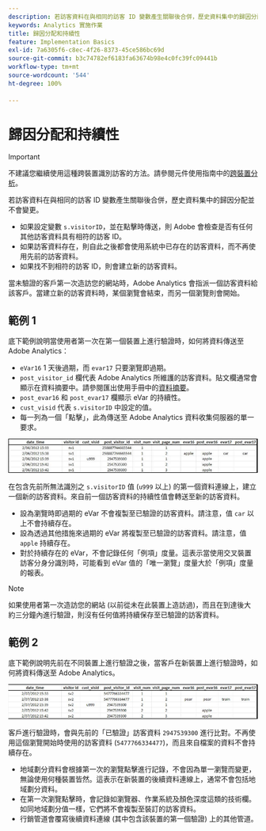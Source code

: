 ```yaml
---
description: 若訪客資料在與相同的訪客 ID 變數產生關聯後合併，歷史資料集中的歸因分配並不會變更。
keywords: Analytics 實施作業
title: 歸因分配和持續性
feature: Implementation Basics
exl-id: 7a6305f6-c8ec-4f26-8373-45ce586bc69d
source-git-commit: b3c74782ef6183fa63674b98e4c0fc39fc09441b
workflow-type: tm+mt
source-wordcount: '544'
ht-degree: 100%

---
```


# 歸因分配和持續性

>[!IMPORTANT]
>
>不建議您繼續使用這種跨裝置識別訪客的方法。請參閱元件使用指南中的[跨裝置分析](/help/components/cda/overview.md)。

若訪客資料在與相同的訪客 ID 變數產生關聯後合併，歷史資料集中的歸因分配並不會變更。

* 如果設定變數 `s.visitorID`，並在點擊時傳送，則 Adobe 會檢查是否有任何其他訪客資料具有相符的訪客 ID。
* 如果訪客資料存在，則自此之後都會使用系統中已存在的訪客資料，而不再使用先前的訪客資料。
* 如果找不到相符的訪客 ID，則會建立新的訪客資料。

當未驗證的客戶第一次造訪您的網站時，Adobe Analytics 會指派一個訪客資料給該客戶。當建立新的訪客資料時，某個瀏覽會結束，而另一個瀏覽則會開始。

## 範例 1

底下範例說明當使用者第一次在第一個裝置上進行驗證時，如何將資料傳送至 Adobe Analytics：

* `eVar16` 1 天後過期，而 `evar17` 只要瀏覽即過期。
* `post_visitor_id` 欄代表 Adobe Analytics 所維護的訪客資料。貼文欄通常會顯示在資料摘要中。請參閱匯出使用手冊中的[資料摘要](/help/export/analytics-data-feed/data-feed-overview.md)。
* `post_evar16` 和 `post_evar17` 欄顯示 eVar 的持續性。
* `cust_visid` 代表 `s.visitorID` 中設定的值。
* 每一列為一個「點擊」，此為傳送至 Adobe Analytics 資料收集伺服器的單一要求。

![跨裝置範例 1](assets/xdevice_first.jpg)

在包含先前所無法識別之 `s.visitorID` 值 (`u999` 以上) 的第一個資料連線上，建立一個新的訪客資料。來自前一個訪客資料的持續性值會轉送至新的訪客資料。

* 設為瀏覽時即過期的 eVar 不會複製至已驗證的訪客資料。請注意，值 `car` 以上不會持續存在。
* 設為透過其他措施來過期的 eVar 將複製至已驗證的訪客資料。請注意，值 `apple` 持續存在。
* 對於持續存在的 eVar，不會記錄任何「例項」度量。這表示當使用交叉裝置訪客分身分識別時，可能看到 eVar 值的「唯一瀏覽」度量大於「例項」度量的報表。

>[!NOTE]
>
>如果使用者第一次造訪您的網站 (以前從未在此裝置上造訪過)，而且在到達後大約三分鐘內進行驗證，則沒有任何值將持續保存至已驗證的訪客資料。

## 範例 2

底下範例說明先前在不同裝置上進行驗證之後，當客戶在新裝置上進行驗證時，如何將資料傳送至 Adobe Analytics。

![跨裝置範例 2](assets/xdevice-subsequent.jpg)

客戶進行驗證時，會與先前的「已驗證」訪客資料 `2947539300` 進行比對。不再使用這個瀏覽開始時使用的訪客資料 (`5477766334477`)，而且來自檔案的資料不會持續存在。

* 地域劃分資料會根據第一次的瀏覽點擊進行記錄，不會因為單一瀏覽而變更，無論使用何種裝置皆然。這表示在新裝置的後續資料連線上，通常不會包括地域劃分資料。
* 在第一次瀏覽點擊時，會記錄如瀏覽器、作業系統及顏色深度這類的技術欄。如同地域劃分值一樣，它們將不會複製至裝訂的訪客資料。
* 行銷管道會覆寫後續資料連線 (其中包含該裝置的第一個驗證) 上的其他管道。
